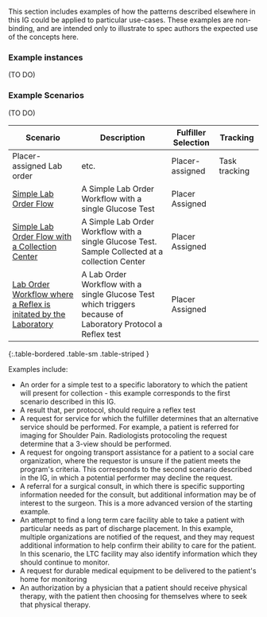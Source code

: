 This section includes examples of how the patterns described elsewhere in this IG could be applied to particular use-cases. These examples are non-binding, and are intended only to illustrate to spec authors the expected use of the concepts here. 


### Example instances
(TO DO)



### Example Scenarios
(TO DO)


| Scenario | Description | Fulfiller Selection | Tracking |
|---|---|----|---|
|Placer-assigned Lab order| etc. | Placer-assigned | Task tracking |
|[Simple Lab Order Flow](ex1-simple-lab-order-flow.html)|A Simple Lab Order Workflow with a single Glucose Test|Placer Assigned||
|[Simple Lab Order Flow with a Collection Center](ex2-simple-lab-order-flow-with-phlebotomist.html)|A Simple Lab Order Workflow with a single Glucose Test. Sample Collected at a collection Center|Placer Assigned||
|[Lab Order Workflow where a Reflex is initated by the Laboratory](ex3-lab-order-flow-reflex-initiated-lab.html)|A Lab Order Workflow with a single Glucose Test which triggers because of Laboratory Protocol a Reflex test|Placer Assigned||

{:.table-bordered .table-sm .table-striped }


Examples include:
* An order for a simple test to a specific laboratory to which the patient will present for collection - this example corresponds to the first scenario described in this IG.
* A result that, per protocol, should require a reflex test
* A request for service for which the fulfiller determines that an alternative service should be performed. For example, a patient is referred for imaging for Shoulder Pain. Radiologists protocoling the request determine that a 3-view should be performed.  
* A request for ongoing transport assistance for a patient to a social care organization, where the requestor is unsure if the patient meets the program's criteria. This corresponds to the second scenario described in the IG, in which a potential performer may decline the request.
* A referral for a surgical consult, in which there is specific supporting information needed for the consult, but additional information may be of interest to the surgeon. This is a more advanced version of the starting example. 
* An attempt to find a long term care facility able to take a patient with particular needs as part of discharge placement. In this example, multiple organizations are notified of the request, and they may request additional information to help confirm their ability to care for the patient. In this scenario, the LTC facility may also identify information which they should continue to monitor.
* A request for durable medical equipment to be delivered to the patient's home for monitoring
* An authorization by a physician that a patient should receive physical therapy, with the patient then choosing for themselves where to seek that physical therapy. 

